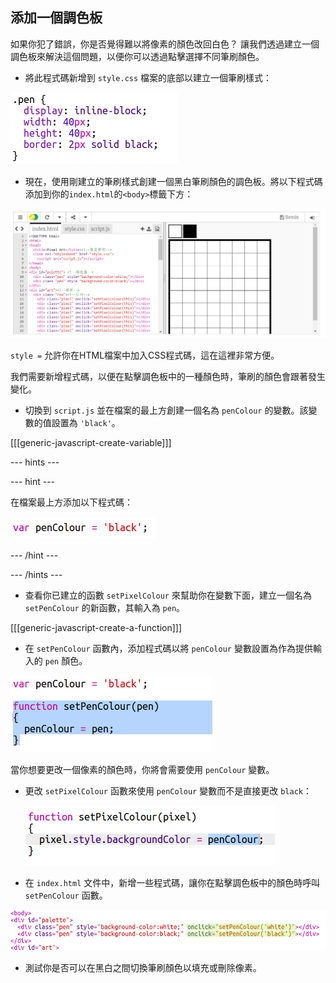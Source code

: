## 添加一個調色板

如果你犯了錯誤，你是否覺得難以將像素的顏色改回白色？ 讓我們透過建立一個調色板來解決這個問題，以便你可以透過點擊選擇不同筆刷顏色。

+ 將此程式碼新增到 `style.css` 檔案的底部以建立一個筆刷樣式：

![螢幕截圖](images/pixel-art-pen.png)

+ 現在，使用剛建立的筆刷樣式創建一個黑白筆刷顏色的調色板。將以下程式碼添加到你的`index.html`的`<body>`標籤下方：

![螢幕截圖](images/pixel-art-palette.png)

`style =` 允許你在HTML檔案中加入CSS程式碼，這在這裡非常方便。

我們需要新增程式碼，以便在點擊調色板中的一種顏色時，筆刷的顏色會跟著發生變化。

+ 切換到 `script.js` 並在檔案的最上方創建一個名為 `penColour` 的變數。該變數的值設置為 `'black'`。

[[[generic-javascript-create-variable]]]

--- hints ---

--- hint ---

在檔案最上方添加以下程式碼：

![螢幕截圖](images/pixel-art-pencolour.png)

--- /hint ---

--- /hints ---

+ 查看你已建立的函數 `setPixelColour` 來幫助你在變數下面，建立一個名為 `setPenColour` 的新函數，其輸入為 `pen`。

[[[generic-javascript-create-a-function]]]

+ 在 `setPenColour` 函數內，添加程式碼以將 `penColour` 變數設置為作為提供輸入的 `pen` 顏色。

![螢幕截圖](images/pixel-art-set-pen.png)

當你想要更改一個像素的顏色時，你將會需要使用 `penColour` 變數。

+ 更改 `setPixelColour` 函數來使用 `penColour` 變數而不是直接更改 `black`：
    
    ![螢幕截圖](images/pixel-art-use-pen.png)

+ 在 `index.html` 文件中，新增一些程式碼，讓你在點擊調色板中的顏色時呼叫 `setPenColour` 函數。

![螢幕截圖](images/pixel-art-palette-onclick.png)

+ 測試你是否可以在黑白之間切換筆刷顏色以填充或刪除像素。